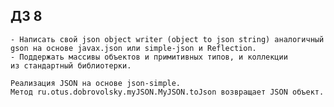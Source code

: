 ## ДЗ 8

    - Написать свой json object writer (object to json string) аналогичный
    gson на основе javax.json или simple-json и Reflection.
    - Поддержать массивы объектов и примитивных типов, и коллекции
    из стандартный библиотерки.

```
Реализация JSON на основе json-simple.
Метод ru.otus.dobrovolsky.myJSON.MyJSON.toJson возвращает JSON объект.
```
